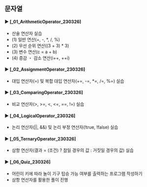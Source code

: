 ####
## 문자열
####
#### ► [_01_ArithmeticOperator_230326]
- 산술 연산자 실습
- (1) 일반 연산(+, -, *, /, %)
- (2) 우선 순위 연산((3 + 3) * 3)
- (3) 변수 연산(c = a + b)
- (4) 증감 ・ 감소 연산(i++, ++i)
####
#### ► [_02_AssignmentOperator_230326]
- 대입 연산자(=) 및 복합 대입 연산자(+=, -=, *=, /=, %=) 실습 
####
#### ► [_03_ComparingOperator_230326]
- 비교 연산자(>, >=, <, <=, ==, !=) 실습
####
#### ► [_04_LogicalOperator_230326]
- 논리 연산자(||, &&) 및 논리 부정 연산자(!true, !false) 실습
####
#### ► [_05_TernaryOperator_230326]
- 삼항 연산자(결과 = (조건) ? 참일 경우의 값 : 거짓일 경우의 값) 실습
####
#### ► [_06_Quiz_230326]
- 어린이 키에 따라 놀이 기구 탑승 가능 여부를 출력하는 프로그램 작성하기
- 삼항 연산자를 활용한 풀이 진행
####
